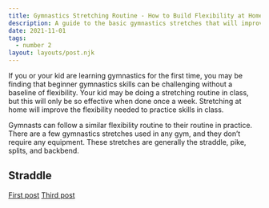 ```yaml
---
title: Gymnastics Stretching Routine - How to Build Flexibility at Home
description: A guide to the basic gymnastics stretches that will improve flexibility needed for gymnastics skills
date: 2021-11-01
tags:
  - number 2
layout: layouts/post.njk
---
```

If you or your kid are learning gymnastics for the first time, you may be finding that beginner gymnastics skills can be challenging without a baseline of flexibility. Your kid may be doing a stretching routine in class, but this will only be so effective when done once a week. Stretching at home will improve the flexibility needed to practice skills in class. 

Gymnasts can follow a similar flexibility routine to their routine in practice. There are a few gymnastics stretches used in any gym, and they don’t require any equipment. These stretches are generally the straddle, pike, splits, and backbend.

## Straddle

<a href="{{ '/posts/firstpost/' | url }}">First post</a>
<a href="{{ '/posts/thirdpost/' | url }}">Third post</a>

